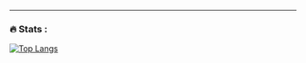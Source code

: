 ---

### :fire: Stats :



[![Top Langs](https://github-readme-stats.vercel.app/api/top-langs/?username=rafaelsalves15&langs_count=5)](https://github.com/rafaelsalves15/github-readme-stats)
